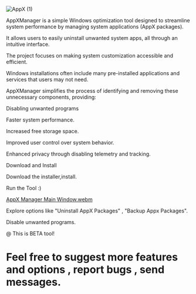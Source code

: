 
![AppX (1)](https://github.com/user-attachments/assets/8929f8ec-f65a-4aee-bb2f-e8ea1893449b)

AppXManager is a simple Windows optimization tool designed to streamline system performance by managing system applications (AppX packages).

It allows users to easily uninstall unwanted system apps, all through an intuitive interface.

The project focuses on making system customization accessible and efficient.



Windows installations often include many pre-installed applications and services that users may not need.

AppXManager simplifies the process of identifying and removing these unnecessary components, providing:

Disabling unwanted programs

Faster system performance.

Increased free storage space.

Improved user control over system behavior.

Enhanced privacy through disabling telemetry and tracking.


Download and Install

Download the installer,install.

Run the Tool :)


[AppX Manager Main Window.webm](https://github.com/user-attachments/assets/6ef00eed-9d73-4964-8852-40464f6997c7)








Explore options like "Uninstall AppX Packages" , "Backup Appx Packages".


Disable unwanted programs.


@ This is BETA tool! 
# Feel free to suggest more features and options , report bugs , send messages.
